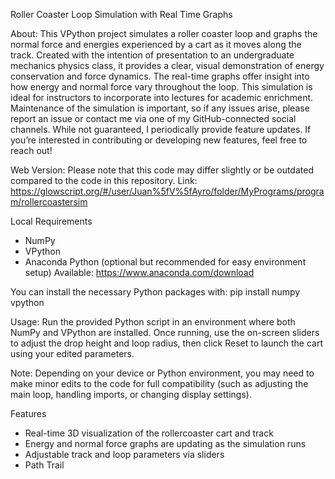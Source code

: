 Roller Coaster Loop Simulation with Real Time Graphs

About:
This VPython project simulates a roller coaster loop and graphs the normal force and energies experienced by a cart as it moves along the track. Created with the intention of presentation to an undergraduate mechanics physics class, it provides a clear, visual demonstration of energy conservation and force dynamics. The real-time graphs offer insight into how energy and normal force vary throughout the loop.
This simulation is ideal for instructors to incorporate into lectures for academic enrichment. Maintenance of the simulation is important, so if any issues arise, please report an issue or contact me via one of my GitHub-connected social channels. While not guaranteed, I periodically provide feature updates. If you’re interested in contributing or developing new features, feel free to reach out!

Web Version: Please note that this code may differ slightly or be outdated compared to the code in this repository.
Link: https://glowscript.org/#/user/Juan%5fV%5fAyro/folder/MyPrograms/program/rollercoastersim


Local Requirements
- NumPy
- VPython
- Anaconda Python (optional but recommended for easy environment setup) Available: https://www.anaconda.com/download

You can install the necessary Python packages with:
pip install numpy vpython

Usage:
Run the provided Python script in an environment where both NumPy and VPython are installed.
Once running, use the on-screen sliders to adjust the drop height and loop radius, then click Reset to launch the cart using your edited parameters.

Note:
Depending on your device or Python environment, you may need to make minor edits to the code for full compatibility (such as adjusting the main loop, handling imports, or changing display settings).

Features
- Real-time 3D visualization of the rollercoaster cart and track
- Energy and normal force graphs are updating as the simulation runs
- Adjustable track and loop parameters via sliders
- Path Trail

